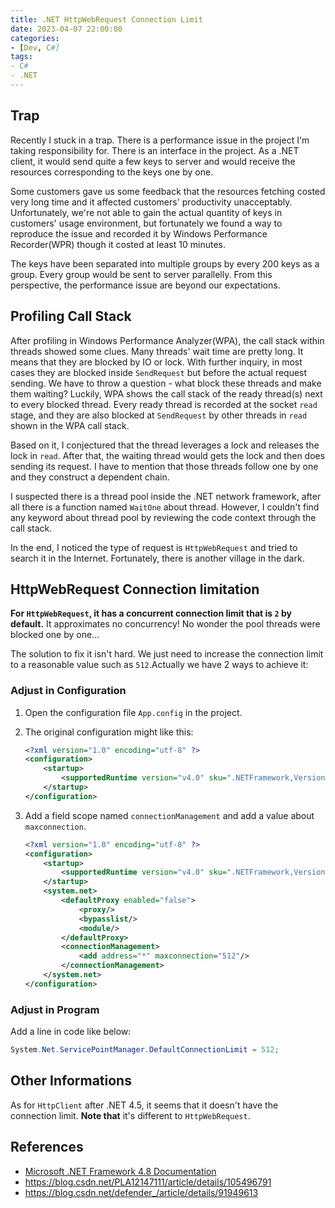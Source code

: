 ```yaml
---
title: .NET HttpWebRequest Connection Limit
date: 2023-04-07 22:00:00
categories:
- [Dev, C#]
tags:
- C#
- .NET
---
```


## Trap

Recently I stuck in a trap. There is a performance issue in the project I'm taking responsibility for. There is an interface in the project. As a .NET client, it would send quite a few keys to server and would receive the resources corresponding to the keys one by one.

Some customers gave us some feedback that the resources fetching costed very long time and it affected customers' productivity unacceptably. Unfortunately, we're not able to gain the actual quantity of keys in customers' usage environment, but fortunately we found a way to reproduce the issue and recorded it by Windows Performance Recorder(WPR) though it costed at least 10 minutes.

The keys have been separated into multiple groups by every 200 keys as a group. Every group would be sent to server parallelly. From this perspective, the performance issue are beyond our expectations.

## Profiling Call Stack

After profiling in Windows Performance Analyzer(WPA), the call stack within threads showed some clues. Many threads' wait time are pretty long. It means that they are blocked by IO or lock. With further inquiry, in most cases they are blocked inside `SendRequest` but before the actual request sending. We have to throw a question - what block these threads and make them waiting? Luckily, WPA shows the call stack of the ready thread(s) next to every blocked thread. Every ready thread is recorded at the socket `read` stage, and they are also blocked at `SendRequest` by other threads in `read` shown in the WPA call stack.

Based on it, I conjectured that the thread leverages a lock and releases the lock in `read`. After that, the waiting thread would gets the lock and then does sending its request. I have to mention that those threads follow one by one and they construct a dependent chain.

I suspected there is a thread pool inside the .NET network framework, after all there is a function named `WaitOne` about thread. However, I couldn't find any keyword about thread pool by reviewing the code context through the call stack.

In the end, I noticed the type of request is `HttpWebRequest` and tried to search it in the Internet. Fortunately, there is another village in the dark.

## HttpWebRequest Connection limitation

**For `HttpWebRequest`, it has a concurrent connection limit that is `2` by default.** It approximates no concurrency! No wonder the pool threads were blocked one by one...

The solution to fix it isn't hard. We just need to increase the connection limit to a reasonable value such as `512`.Actually we have 2 ways to achieve it:

### Adjust in Configuration

1. Open the configuration file `App.config` in the project.
2. The original configuration might like this:

    ```XML
    <?xml version="1.0" encoding="utf-8" ?>
    <configuration>
        <startup> 
            <supportedRuntime version="v4.0" sku=".NETFramework,Version=v4.6" />
        </startup>
    </configuration>
    ```

3. Add a field scope named `connectionManagement` and add a value about `maxconnection`.

    ```XML
    <?xml version="1.0" encoding="utf-8" ?>
    <configuration>
        <startup> 
            <supportedRuntime version="v4.0" sku=".NETFramework,Version=v4.6" />
        </startup>
        <system.net>
            <defaultProxy enabled="false">
                <proxy/>
                <bypasslist/>
                <module/>
            </defaultProxy>
            <connectionManagement>
                <add address="*" maxconnection="512"/>
            </connectionManagement>
        </system.net>
    </configuration>
    ```

### Adjust in Program

Add a line in code like below:

```C#
System.Net.ServicePointManager.DefaultConnectionLimit = 512;
```

## Other Informations

As for `HttpClient` after .NET 4.5, it seems that it doesn't have the connection limit. **Note that** it's different to `HttpWebRequest`.

## References

- [Microsoft .NET Framework 4.8 Documentation](https://learn.microsoft.com/en-us/dotnet/api/system.net.servicepointmanager.defaultconnectionlimit?view=netframework-4.8#System_Net_ServicePointManager_DefaultConnectionLimit)
- <https://blog.csdn.net/PLA12147111/article/details/105496791>
- <https://blog.csdn.net/defender_/article/details/91949613>
